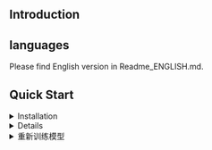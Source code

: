 
## Introduction

## languages
Please find English version in Readme_ENGLISH.md.

## Quick Start

<details>
<summary>Installation</summary>

Step1. Install libraries

安装Anaconda
安装Python==3.8
如果有NVIDIA GPU且显存大于6GB,则可以配置额外的GPU环境来使用GPU推理。要做到这一点，需要安装Linux(Ubuntu 18.04）。

```shell
cd YOLOX (切换回项目YOLOX目录下）
python3 setup.py develop
cd .. (切换回项目根目录）
pip3 install -r requirement.txt
```

</details>

<details>
Step2. 安装相关库

Step1. 从上面的benchmark table下载预训练模型，或者从官方repo下载.
如果有gpu，可以用l,x结尾的大模型，如果没有，建议使用 s m tiny之类的小模型

下面的例子以best_ckpt为例。

从摄像头推理
```shell
python demo.py webcam -n yolox-s -c pretrained/best_ckpt.pth --conf 0.25 --nms 0.45 --tsize 640
```


</details>

<details>
<summary>重新训练模型</summary>

Step1. Prepare COCO dataset
只要你是完整的下载了工程，这一步我已经做好了。另外，在dataset里，还有原始的数据集压缩包，如果搞坏了可以直接覆盖回去。

Step2. Reproduce our results on COCO by specifying -n:

```shell
python -m yolox.tools.train -n yolox-s -d 8 -b 64 --fp16 -o [--cache]
                               yolox-m
                               yolox-l
                               yolox-x
```
* -d: number of gpu devices
* -b: total batch size, the recommended number for -b is num-gpu * 8
* --fp16: mixed precision training
* --cache: caching imgs into RAM to accelarate training, which need large system RAM. 

  
When using -f, the above commands are equivalent to:
```shell
python -m yolox.tools.train -f exps/default/yolox_s.py -d 8 -b 64 --fp16 -o [--cache]
                               exps/default/yolox_m.py
                               exps/default/yolox_l.py
                               exps/default/yolox_x.py
```
  
That's all folks.
